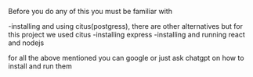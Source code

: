 Before you do any of this you must be familiar with

-installing and using citus(postgress), there are other alternatives but for this project we used citus
-installing express 
-installing and running react and nodejs

for all the above mentioned you can google or just ask chatgpt on how to install and run them

